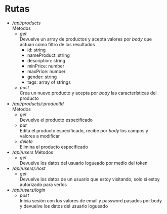 # Rutas

- _/api/products_  
    Métodos
    - _get_  
    Devuelve un array de productos y acepta valores por _body_ que actuan como filtro de los resultados
        - id: string
        - nameProduct: string
        - description: string
        - minPrice: number
        - maxPrice: number
        - gender: string
        - tags: array of strings
    - _post_  
    Crea un nuevo producto y acepta por _body_ las características del producto
- _/api/products/:productId_  
    Métodos
    - _get_  
    Devuelve el producto especificado
    - _put_  
    Edita el producto especificado, recibe por _body_ los campos y valores a modificar
    - _delete_  
    Elimina el producto especificado
- _/api/users_
    Métodos
    - _get_  
    Devuelve los datos del usuario logueado por medio del token
- _/api/users/:host_  
    - _get_  
    Devuelve los datos de un usuario que estoy visitando, solo si estoy autorizado para verlos
- _/api/users/login_
    - _post_  
    Inicia sesión con los valores de email y password pasados por body y devuelve los datos del usuario logueado
    
